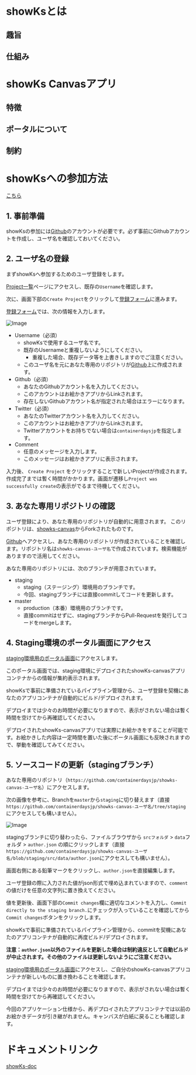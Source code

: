 # showKsとは

## 趣旨

## 仕組み

# showKs Canvasアプリ

## 特徴

## ポータルについて

## 制約

# showKsへの参加方法

[こちら](./howToJoin.md)

## 1. 事前準備

showKsの参加には[Github](https://github.com)のアカウントが必要です。必ず事前にGithubアカウントを作成し、ユーザ名を確認しておいてください。

## 2. ユーザ名の登録

まずshowKsへ参加するためのユーザ登録をします。

[Project一覧](http://form.stg.showks.containerdays.jp/projects/)ページにアクセスし、既存の`Username`を確認します。  

次に、画面下部の`Create Project`をクリックして[登録フォーム](http://form.stg.showks.containerdays.jp/projects/new)に進みます。　

[登録フォーム](http://form.stg.showks.containerdays.jp/projects/new)では、次の情報を入力します。

![Image]()

- Username（必須） 
    - showKsで使用するユーザ名です。
    - 既存のUsernameと重複しないようにしてください。
        - 重複した場合、既存データ等を上書きしますのでご注意ください。
    - このユーザ名を元にあなた専用のリポジトリが[Github](https://github.com/containerdaysjp)上に作成されます。
- Github（必須） 
    - あなたのGithubアカウント名を入力してください。
    - このアカウントはお絵かきアプリからLinkされます。
    - 存在しないGithubアカウント名が指定された場合はエラーになります。
- Twitter（必須） 
    - あなたのTwitterアカウント名を入力してください。
    - このアカウントはお絵かきアプリからLinkされます。
    - Twitterアカウントをお持ちでない場合は`containerdaysjp`を指定します。
- Comment
    - 任意のメッセージを入力します。
    - このメッセージはお絵かきアプリに表示されます。

入力後、 `Create Project` をクリックすることで新しいProjectが作成されます。作成完了までは暫く時間がかかります。画面が遷移し`Project was successfully create`の表示がでるまで待機してください。

## 3. あなた専用リポジトリの確認

ユーザ登録により、あなた専用のリポジトリが自動的に用意されます。
このリポジトリは、[showks-canvas](https://github.com/containerdaysjp/showks-canvas)からForkされたものです。

[Github](https://github.com/containerdaysjp)へアクセスし、あなた専用のリポジトリが作成されていることを確認します。リポジトリ名は`showks-canvas-ユーザ名`で作成されています。検索機能がありますので活用してください。

あなた専用のリポジトリには、次のブランチが用意されています。

- staging
    - staging（ステージング）環境用のブランチです。
    - 今回、stagingブランチには直接commitしてコードを更新します。
- master
    - production（本番）環境用のブランチです。
    - 直接commitはせずに、stagingブランチからPull-Requestを発行してコードをmergeします。


## 4. Staging環境のポータル画面にアクセス

[staging環境用のポータル画面](http://portal.stg.showks.containerdays.jp)にアクセスします。

このポータル画面では、staging環境にデプロイされたshowKs-canvasアプリコンテナからの情報が集約表示されます。

showKsで事前に準備されているパイプライン管理から、ユーザ登録を契機にあなたのアプリコンテナが自動的にビルド/デプロイされます。

デプロイまでは少々のお時間が必要になりますので、表示がされない場合は暫く時間を空けてから再確認してください。

デプロイされたshowKs-canvasアプリでは実際にお絵かきをすることが可能です。お絵かきした内容は一定時間を置いた後にポータル画面にも反映されますので、挙動を確認してみてください。

## 5. ソースコードの更新（stagingブランチ）

あなた専用のリポジトリ（`https://github.com/containerdaysjp/showks-canvas-ユーザ名`）にアクセスします。

次の画像を参考に、Branchを`master`から`staging`に切り替えます（直接`https://github.com/containerdaysjp/showks-canvas-ユーザ名/tree/staging`にアクセスしても構いません）。

![Image]()

stagingブランチに切り替わったら、ファイルブラウザから `srcフォルダ` > `data`フォルダ > `author.json` の順にクリックします（直接`https://github.com/containerdaysjp/showks-canvas-ユーザ名/blob/staging/src/data/author.json`にアクセスしても構いません）。

画面右側にある鉛筆マークをクリックし、`author.json`を直接編集します。

ユーザ登録の際に入力された値がjson形式で埋め込まれていますので、`comment`の値だけを任意の文字列に置き換えてください。

値を更新後、画面下部の`Commit changes`欄に適切なコメントを入力し、`Commit directly to the staging branch.`にチェックが入っていることを確認してから`Commit changes`ボタンをクリックします。

showKsで事前に準備されているパイプライン管理から、commitを契機にあなたのアプリコンテナが自動的に再度ビルド/デプロイされます。

**注意：`author.json`以外のファイルを更新した場合は制約違反として自動ビルドが中止されます。その他のファイルは更新しないようにご注意ください。**

[staging環境用のポータル画面](http://portal.stg.showks.containerdays.jp)にアクセスし、ご自分のshowKs-canvasアプリコンテナが新しいものに置き換わることを確認します。

デプロイまでは少々のお時間が必要になりますので、表示がされない場合は暫く時間を空けてから再確認してください。

今回のアプリケーション仕様から、再デプロイされたアプリコンテナでは以前のお絵かきデータが引き継がれません。キャンバスが白紙に戻ることも確認します。

# ドキュメントリンク

[showKs-doc](https://github.com/containerdaysjp/showks-docs)


